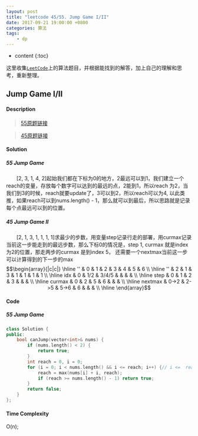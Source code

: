 ```yaml
---
layout: post
title: "leetcode 45/55. Jump Game I/II"
date: 2017-09-21 19:00:00 +0800 
categories: 算法
tags: 
    - dp
---
```

* content
{:toc}

这里收集[`LeetCode`](https://leetcode.com)上的算法题目，并根据能找到的解答，加上自己的理解和思考，重新整理。

<!-- more -->

## Jump Game I/II

#### Description

>[55原题链接](https://leetcode.com/problems/jump-game/description/) 

>[45原题链接](https://leetcode.com/problems/jump-game-ii/description/) 

#### Solution

##### 55 Jump Game

&emsp;&emsp;[2, 3, 1, 4, 2]起始我们都在下标为0的地方，2最远可以到1，我们建立一个reach的变量，存放每个数字可以达到的最远的点，2能到1，所以reach 为2，当我们到3的时候，reach就要update了，3可以到2，所以reach可以为4, 以此类推，如果reach可以到nums.length() - 1，那么就可以到最后，所以思路就是记录每个点最远可以到的位置。

##### 45 Jump Game II

&emsp;&emsp;[2, 1, 3, 1, 1, 1, 1]求最少的步数，用变量step记录行走的部署，用curmax记录当前这一步能走到的最远步数，那么下标0的情况是，step 1, curmax 就是index 为2的位置，那走两步的curmax 是到index 5， 还需要一个nextmax当前这一步可以计算得到的下一步的max  
$$\begin{array}{|c|c|}
\hline
'' & 0 & 1 & 2 & 3 & 4 & 5 & 6 \\
\hline
'' & 2 & 1 & 3 & 1 & 1 & 1 & 1 \\
\hline 
idx & 0 & 1/2 & 3/4/5 & & & & \\
\hline
step & 0 & 1 & 2 & 3 & & & \\
\hline
curmax & 0 & 2 & 5 & 6 & & & \\
\hline 
nextmax & 0->2 & 2->5 & 5->6 & 6 & & & \\
\hline
\end{array}$$

#### Code

##### 55 Jump Game

```cpp
class Solution {
public:
    bool canJump(vector<int>& nums) {
        if (nums.length() < 2) {
            return true;
        }
        int reach = 0, i = 0;
        for (i = 0; i < nums.length() && i <= reach; i++) {// i <=  reach 如果下标已经超出我们可以到达的位置，那么退出循环，这个时候说明路径已经断裂。
            reach = max(nums[i] + i, reach);
            if (reach >= nums.length() - 1) return true;
        }
        return false;
    }
};
```


#### Time Complexity

O(n);